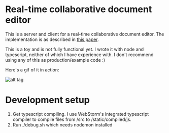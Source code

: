 # Real-time collaborative document editor

This is a server and client for a real-time collaborative document editor. The implementation is as described in [this
paper](https://hal.inria.fr/inria-00071240/).

This is a toy and is not fully functional yet. I wrote it with node and typescript, neither of which I have experience
with. I don't recommend using any of this as production/example code :)

Here's a gif of it in action:

![alt tag](https://raw.github.com/ryankaplan/collaborative-editing/blob/master/static/images/demo.gif)

# Development setup

1. Get typescript compiling. I use WebStorm's integrated typescript compiler to compile files from /src to
    /static/compiled/js.
2. Run ./debug.sh which needs nodemon installed
